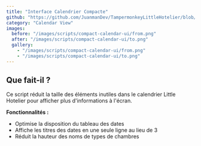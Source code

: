 ```yaml
---
title: "Interface Calendrier Compacte"
github: "https://github.com/JuanmanDev/TampermonkeyLittleHotelier/blob/main/frontdesk/compactCalendarUI.user.js"
category: "Calendar View"
images:
  before: "/images/scripts/compact-calendar-ui/from.png"
  after: "/images/scripts/compact-calendar-ui/to.png"
  gallery:
    - "/images/scripts/compact-calendar-ui/from.png"
    - "/images/scripts/compact-calendar-ui/to.png"
---
```


## Que fait-il ?

Ce script réduit la taille des éléments inutiles dans le calendrier Little Hotelier pour afficher plus d'informations à l'écran.

**Fonctionnalités :**
- Optimise la disposition du tableau des dates
- Affiche les titres des dates en une seule ligne au lieu de 3
- Réduit la hauteur des noms de types de chambres
